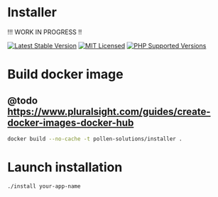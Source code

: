 # Installer

!!! WORK IN PROGRESS !!

[![Latest Stable Version](https://img.shields.io/packagist/v/pollen-solutions/installer.svg?style=for-the-badge)](https://packagist.org/packages/pollen-solutions/installer)
[![MIT Licensed](https://img.shields.io/badge/license-MIT-green?style=for-the-badge)](LICENSE.md)
[![PHP Supported Versions](https://img.shields.io/badge/PHP->=7.4-8892BF?style=for-the-badge&logo=php)](https://www.php.net/supported-versions.php)

# Build docker image
## @todo https://www.pluralsight.com/guides/create-docker-images-docker-hub

```bash
docker build --no-cache -t pollen-solutions/installer .
```

# Launch installation

```bash
./install your-app-name
```
